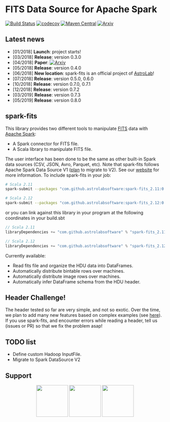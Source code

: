 # FITS Data Source for Apache Spark

[![Build Status](https://travis-ci.org/astrolabsoftware/spark-fits.svg?branch=master)](https://travis-ci.org/astrolabsoftware/spark-fits)
[![codecov](https://codecov.io/gh/astrolabsoftware/spark-fits/branch/master/graph/badge.svg?style=platic)](https://codecov.io/gh/astrolabsoftware/spark-fits)
[![Maven Central](https://maven-badges.herokuapp.com/maven-central/com.github.astrolabsoftware/spark-fits_2.11/badge.svg?style=flat)](https://maven-badges.herokuapp.com/maven-central/com.github.astrolabsoftware/spark-fits_2.11)
[![Arxiv](http://img.shields.io/badge/arXiv-1804.07501-yellow.svg?style=platic)](https://arxiv.org/abs/1804.07501)

## Latest news

- [01/2018] **Launch**: project starts!
- [03/2018] **Release**: version 0.3.0
- [04/2018] **Paper**: [![Arxiv](http://img.shields.io/badge/arXiv-1804.07501-yellow.svg?style=platic)](https://arxiv.org/abs/1804.07501)
- [05/2018] **Release**: version 0.4.0
- [06/2018] **New location**: spark-fits is an official project of [AstroLab](https://astrolabsoftware.github.io/)!
- [07/2018] **Release**: version 0.5.0, 0.6.0
- [10/2018] **Release**: version 0.7.0, 0.7.1
- [12/2018] **Release**: version 0.7.2
- [03/2019] **Release**: version 0.7.3
- [05/2019] **Release**: version 0.8.0

## spark-fits

This library provides two different tools to manipulate
[FITS](https://fits.gsfc.nasa.gov/fits_home.html) data with [Apache
Spark](http://spark.apache.org/):

-   A Spark connector for FITS file.
-   A Scala library to manipulate FITS file.

The user interface has been done to be the same as other built-in Spark
data sources (CSV, JSON, Avro, Parquet, etc). Note that spark-fits follows Apache Spark Data Source V1 ([plan](https://github.com/astrolabsoftware/spark-fits/issues/50) to migrate to V2). See our [website](https://astrolabsoftware.github.io/spark-fits/) for more information. To include spark-fits in your job:

```bash
# Scala 2.11
spark-submit --packages "com.github.astrolabsoftware:spark-fits_2.11:0.8.0" <...>

# Scala 2.12
spark-submit --packages "com.github.astrolabsoftware:spark-fits_2.12:0.8.0" <...>
```

or you can link against this library in your program at the following coordinates in your build.sbt

```scala
// Scala 2.11
libraryDependencies += "com.github.astrolabsoftware" % "spark-fits_2.11" % "0.8.0"

// Scala 2.12
libraryDependencies += "com.github.astrolabsoftware" % "spark-fits_2.12" % "0.8.0"
```

Currently available:

-   Read fits file and organize the HDU data into DataFrames.
-   Automatically distribute bintable rows over machines.
-   Automatically distribute image rows over machines.
-   Automatically infer DataFrame schema from the HDU header.

## Header Challenge!

The header tested so far are very simple, and not so exotic. Over the
time, we plan to add many new features based on complex examples (see
[here](https://github.com/astrolabsoftware/spark-fits/tree/master/src/test/resources/toTest)).
If you use spark-fits, and encounter errors while reading a header, tell
us (issues or PR) so that we fix the problem asap!

## TODO list

- Define custom Hadoop InputFile.
- Migrate to Spark DataSource V2

## Support

<p align="center"><img width="100" src="https://github.com/astrolabsoftware/spark-fits/raw/master/pic/lal_logo.jpg"/> <img width="100" src="https://github.com/astrolabsoftware/spark-fits/raw/master/pic/psud.png"/> <img width="100" src="https://github.com/astrolabsoftware/spark-fits/raw/master/pic/1012px-Centre_national_de_la_recherche_scientifique.svg.png"/></p>
